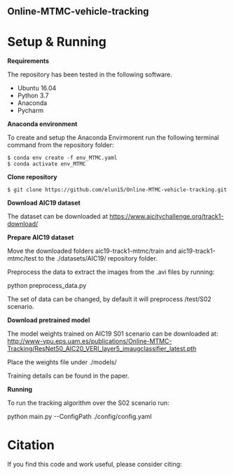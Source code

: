 ## Online-MTMC-vehicle-tracking




# Setup & Running
**Requirements**

The repository has been tested in the following software.
* Ubuntu 16.04
* Python 3.7
* Anaconda
* Pycharm

**Anaconda environment**

To create and setup the Anaconda Envirmorent run the following terminal command from the repository folder:
```
$ conda env create -f env_MTMC.yaml
$ conda activate env_MTMC
```

**Clone repository**

```
$ git clone https://github.com/elun15/Online-MTMC-vehicle-tracking.git
```

**Download AIC19 dataset**

The dataset can be downloaded at https://www.aicitychallenge.org/track1-download/

**Prepare AIC19 dataset**

Move the downloaded folders aic19-track1-mtmc/train and aic19-track1-mtmc/test to the ./datasets/AIC19/ repository folder.

Preprocess the data to extract the images from the .avi files by running:

python preprocess_data.py

The set of data can be changed, by default it will preprocess /test/S02 scenario.


**Download pretrained model**

The model weights trained on AIC19 S01 scenario can be downloaded at:
http://www-vpu.eps.uam.es/publications/Online-MTMC-Tracking/ResNet50_AIC20_VERI_layer5_imaugclassifier_latest.pth

Place the weights file under ./models/

Training details can be found in the paper.


**Running**

To run the tracking algorithm over the S02 scenario run:


python main.py --ConfigPath ./config/config.yaml  




# Citation

If you find this code and work useful, please consider citing:



